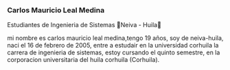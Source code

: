 ### Carlos Mauricio Leal Medina
Estudiantes de Ingenieria de Sistemas
📍Neiva - Huila👋

mi nombre es carlos mauricio leal medina,tengo 19 años, soy de neiva-huila, naci el 16 de febrero de 2005,
entre a estudair en la universidad corhuila la carrera de ingenieria de sistemas, estoy cursando el quinto semestre,
en la corporacion universitaria del huila corhuila (Corhuila).
<!--
**carlosleal16/carlosleal16** is a ✨ _special_ ✨ repository because its `README.md` (this file) appears on your GitHub profile.

Here are some ideas to get you started:

- 🔭 I’m currently working on ...
- 🌱 I’m currently learning ...
- 👯 I’m looking to collaborate on ...
- 🤔 I’m looking for help with ...
- 💬 Ask me about ...
- 📫 How to reach me: ...
- 😄 Pronouns: ...
- ⚡ Fun fact: ...
-->
